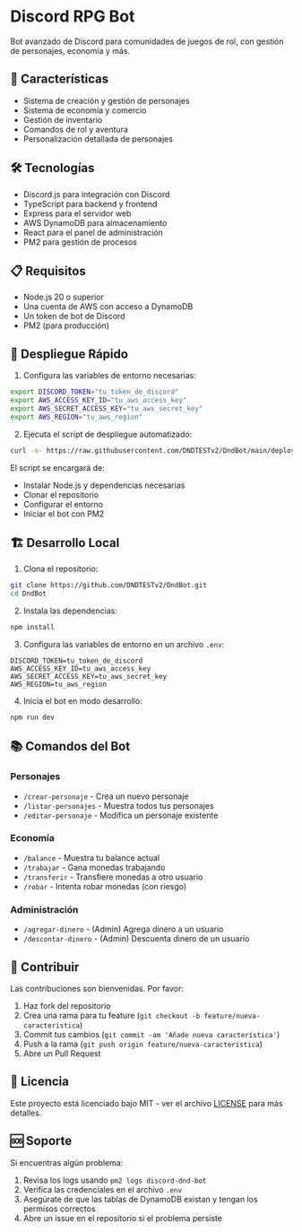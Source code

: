 # Discord RPG Bot

Bot avanzado de Discord para comunidades de juegos de rol, con gestión de personajes, economía y más.

## 🎯 Características

- Sistema de creación y gestión de personajes
- Sistema de economía y comercio
- Gestión de inventario
- Comandos de rol y aventura
- Personalización detallada de personajes

## 🛠️ Tecnologías

- Discord.js para integración con Discord
- TypeScript para backend y frontend
- Express para el servidor web
- AWS DynamoDB para almacenamiento
- React para el panel de administración
- PM2 para gestión de procesos

## 📋 Requisitos

- Node.js 20 o superior
- Una cuenta de AWS con acceso a DynamoDB
- Un token de bot de Discord
- PM2 (para producción)

## 🚀 Despliegue Rápido

1. Configura las variables de entorno necesarias:
```bash
export DISCORD_TOKEN="tu_token_de_discord"
export AWS_ACCESS_KEY_ID="tu_aws_access_key"
export AWS_SECRET_ACCESS_KEY="tu_aws_secret_key"
export AWS_REGION="tu_aws_region"
```

2. Ejecuta el script de despliegue automatizado:
```bash
curl -o- https://raw.githubusercontent.com/DNDTESTv2/DndBot/main/deploy.sh | bash
```

El script se encargará de:
- Instalar Node.js y dependencias necesarias
- Clonar el repositorio
- Configurar el entorno
- Iniciar el bot con PM2

## 🏗️ Desarrollo Local

1. Clona el repositorio:
```bash
git clone https://github.com/DNDTESTv2/DndBot.git
cd DndBot
```

2. Instala las dependencias:
```bash
npm install
```

3. Configura las variables de entorno en un archivo `.env`:
```env
DISCORD_TOKEN=tu_token_de_discord
AWS_ACCESS_KEY_ID=tu_aws_access_key
AWS_SECRET_ACCESS_KEY=tu_aws_secret_key
AWS_REGION=tu_aws_region
```

4. Inicia el bot en modo desarrollo:
```bash
npm run dev
```

## 📚 Comandos del Bot

### Personajes
- `/crear-personaje` - Crea un nuevo personaje
- `/listar-personajes` - Muestra todos tus personajes
- `/editar-personaje` - Modifica un personaje existente

### Economía
- `/balance` - Muestra tu balance actual
- `/trabajar` - Gana monedas trabajando
- `/transferir` - Transfiere monedas a otro usuario
- `/robar` - Intenta robar monedas (con riesgo)

### Administración
- `/agregar-dinero` - (Admin) Agrega dinero a un usuario
- `/descontar-dinero` - (Admin) Descuenta dinero de un usuario

## 🤝 Contribuir

Las contribuciones son bienvenidas. Por favor:

1. Haz fork del repositorio
2. Crea una rama para tu feature (`git checkout -b feature/nueva-caracteristica`)
3. Commit tus cambios (`git commit -am 'Añade nueva característica'`)
4. Push a la rama (`git push origin feature/nueva-caracteristica`)
5. Abre un Pull Request

## 📝 Licencia

Este proyecto está licenciado bajo MIT - ver el archivo [LICENSE](LICENSE) para más detalles.

## 🆘 Soporte

Si encuentras algún problema:

1. Revisa los logs usando `pm2 logs discord-dnd-bot`
2. Verifica las credenciales en el archivo `.env`
3. Asegúrate de que las tablas de DynamoDB existan y tengan los permisos correctos
4. Abre un issue en el repositorio si el problema persiste